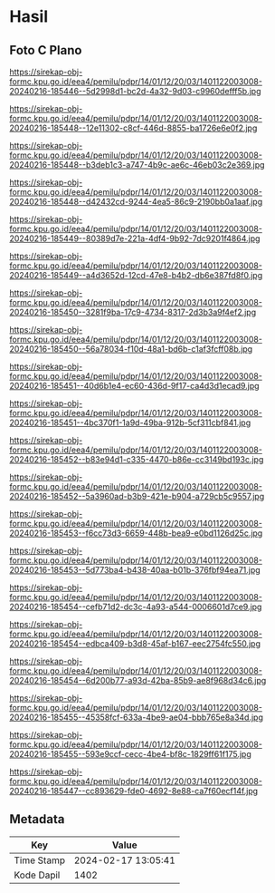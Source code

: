 # Hasil

## Foto C Plano

https://sirekap-obj-formc.kpu.go.id/eea4/pemilu/pdpr/14/01/12/20/03/1401122003008-20240216-185446--5d2998d1-bc2d-4a32-9d03-c9960defff5b.jpg

https://sirekap-obj-formc.kpu.go.id/eea4/pemilu/pdpr/14/01/12/20/03/1401122003008-20240216-185448--12e11302-c8cf-446d-8855-ba1726e6e0f2.jpg

https://sirekap-obj-formc.kpu.go.id/eea4/pemilu/pdpr/14/01/12/20/03/1401122003008-20240216-185448--b3deb1c3-a747-4b9c-ae6c-46eb03c2e369.jpg

https://sirekap-obj-formc.kpu.go.id/eea4/pemilu/pdpr/14/01/12/20/03/1401122003008-20240216-185448--d42432cd-9244-4ea5-86c9-2190bb0a1aaf.jpg

https://sirekap-obj-formc.kpu.go.id/eea4/pemilu/pdpr/14/01/12/20/03/1401122003008-20240216-185449--80389d7e-221a-4df4-9b92-7dc9201f4864.jpg

https://sirekap-obj-formc.kpu.go.id/eea4/pemilu/pdpr/14/01/12/20/03/1401122003008-20240216-185449--a4d3652d-12cd-47e8-b4b2-db6e387fd8f0.jpg

https://sirekap-obj-formc.kpu.go.id/eea4/pemilu/pdpr/14/01/12/20/03/1401122003008-20240216-185450--3281f9ba-17c9-4734-8317-2d3b3a9f4ef2.jpg

https://sirekap-obj-formc.kpu.go.id/eea4/pemilu/pdpr/14/01/12/20/03/1401122003008-20240216-185450--56a78034-f10d-48a1-bd6b-c1af3fcff08b.jpg

https://sirekap-obj-formc.kpu.go.id/eea4/pemilu/pdpr/14/01/12/20/03/1401122003008-20240216-185451--40d6b1e4-ec60-436d-9f17-ca4d3d1ecad9.jpg

https://sirekap-obj-formc.kpu.go.id/eea4/pemilu/pdpr/14/01/12/20/03/1401122003008-20240216-185451--4bc370f1-1a9d-49ba-912b-5cf311cbf841.jpg

https://sirekap-obj-formc.kpu.go.id/eea4/pemilu/pdpr/14/01/12/20/03/1401122003008-20240216-185452--b83e94d1-c335-4470-b86e-cc3149bd193c.jpg

https://sirekap-obj-formc.kpu.go.id/eea4/pemilu/pdpr/14/01/12/20/03/1401122003008-20240216-185452--5a3960ad-b3b9-421e-b904-a729cb5c9557.jpg

https://sirekap-obj-formc.kpu.go.id/eea4/pemilu/pdpr/14/01/12/20/03/1401122003008-20240216-185453--f6cc73d3-6659-448b-bea9-e0bd1126d25c.jpg

https://sirekap-obj-formc.kpu.go.id/eea4/pemilu/pdpr/14/01/12/20/03/1401122003008-20240216-185453--5d773ba4-b438-40aa-b01b-376fbf94ea71.jpg

https://sirekap-obj-formc.kpu.go.id/eea4/pemilu/pdpr/14/01/12/20/03/1401122003008-20240216-185454--cefb71d2-dc3c-4a93-a544-0006601d7ce9.jpg

https://sirekap-obj-formc.kpu.go.id/eea4/pemilu/pdpr/14/01/12/20/03/1401122003008-20240216-185454--edbca409-b3d8-45af-b167-eec2754fc550.jpg

https://sirekap-obj-formc.kpu.go.id/eea4/pemilu/pdpr/14/01/12/20/03/1401122003008-20240216-185454--6d200b77-a93d-42ba-85b9-ae8f968d34c6.jpg

https://sirekap-obj-formc.kpu.go.id/eea4/pemilu/pdpr/14/01/12/20/03/1401122003008-20240216-185455--45358fcf-633a-4be9-ae04-bbb765e8a34d.jpg

https://sirekap-obj-formc.kpu.go.id/eea4/pemilu/pdpr/14/01/12/20/03/1401122003008-20240216-185455--593e9ccf-cecc-4be4-bf8c-1829ff61f175.jpg

https://sirekap-obj-formc.kpu.go.id/eea4/pemilu/pdpr/14/01/12/20/03/1401122003008-20240216-185447--cc893629-fde0-4692-8e88-ca7f60ecf14f.jpg


## Metadata

| Key        | Value               |
| ---------- | ------------------- |
| Time Stamp | 2024-02-17 13:05:41 |
| Kode Dapil | 1402                |



